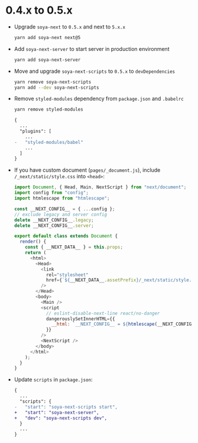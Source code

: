 # 0.4.x to 0.5.x

* Upgrade `soya-next` to `0.5.x` and next to `5.x.x`
  ```bash
  yarn add soya-next next@5
  ```
* Add `soya-next-server` to start server in production environment
  ```bash
  yarn add soya-next-server
  ```
* Move and upgrade `soya-next-scripts` to `0.5.x` to `devDependencies`
  ```bash
  yarn remove soya-next-scripts
  yarn add --dev soya-next-scripts
  ```
* Remove `styled-modules` dependency from `package.json` and `.babelrc`
  ```bash
  yarn remove styled-modules
  ```

  ```diff
  {
    ...
    "plugins": [
      ...
  -   "styled-modules/babel"
      ...
    ]
  }
  ```
* If you have custom document (`pages/_document.js`), include `/_next/static/style.css` into `<head>`:
  ```js
  import Document, { Head, Main, NextScript } from "next/document";
  import config from "config";
  import htmlescape from "htmlescape";

  const __NEXT_CONFIG__ = { ...config };
  // exclude legacy and server config
  delete __NEXT_CONFIG__.legacy;
  delete __NEXT_CONFIG__.server;

  export default class extends Document {
    render() {
      const { __NEXT_DATA__ } = this.props;
      return (
        <html>
          <Head>
            <link
              rel="stylesheet"
              href={`${__NEXT_DATA__.assetPrefix}/_next/static/style.css`}
            />
          </Head>
          <body>
            <Main />
            <script
              // eslint-disable-next-line react/no-danger
              dangerouslySetInnerHTML={{
                __html: `__NEXT_CONFIG__ = ${htmlescape(__NEXT_CONFIG__)}`
              }}
            />
            <NextScript />
          </body>
        </html>
      );
    }
  }
  ```
* Update `scripts` in `package.json`:
  ```diff
  {
    ...
    "scripts": {
  -   "start": "soya-next-scripts start",
  +   "start": "soya-next-server",
  +   "dev": "soya-next-scripts dev",
    }
    ...
  }
  ```
